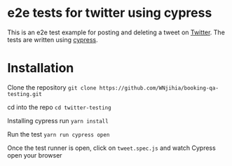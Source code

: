# e2e tests for twitter using cypress
This is an e2e test example for posting and deleting a tweet on [Twitter](https://www.twitter.com). The tests are written using [cypress](https://www.cypress.io/).

# Installation

Clone the repository
`git clone https://github.com/WNjihia/booking-qa-testing.git`

cd into the repo `cd twitter-testing`

Installing cypress
run `yarn install`

Run the test
`yarn run cypress open`

Once the test runner is open, click on `tweet.spec.js` and watch Cypress open your browser
